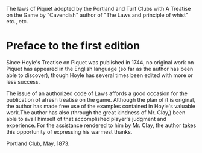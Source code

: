 The laws of Piquet adopted by the Portland and Turf Clubs with A Treatise on the Game by "Cavendish" author of "The Laws and principle of whist" etc., etc.

# Preface to the first edition

Since Hoyle's Treatise on Piquet was published in 1744, no original work on Piquet has appeared in the English language (so far as the author has been able to discover), though Hoyle has several times been edited with more or less success.

The issue of an authorized code of Laws affords a good occasion for the publication of afresh treatise on the game. Although the plan of it is original, the author has made free use of the examples contained in Hoyle's valuable work.The author has also (through the great kindness of Mr. Clay,) been able to avail himself of that accomplished player's judgment and experience. For the assistance rendered to him by Mr. Clay, the author takes this opportunity of expressing his warmest thanks.

Portland Club, May, 1873.

